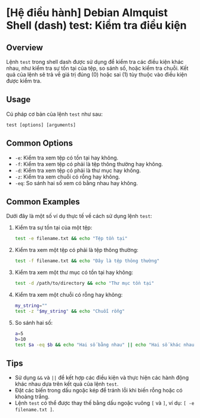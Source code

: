 # [Hệ điều hành] Debian Almquist Shell (dash) test: Kiểm tra điều kiện

## Overview
Lệnh `test` trong shell dash được sử dụng để kiểm tra các điều kiện khác nhau, như kiểm tra sự tồn tại của tệp, so sánh số, hoặc kiểm tra chuỗi. Kết quả của lệnh sẽ trả về giá trị đúng (0) hoặc sai (1) tùy thuộc vào điều kiện được kiểm tra.

## Usage
Cú pháp cơ bản của lệnh `test` như sau:
```
test [options] [arguments]
```

## Common Options
- `-e`: Kiểm tra xem tệp có tồn tại hay không.
- `-f`: Kiểm tra xem tệp có phải là tệp thông thường hay không.
- `-d`: Kiểm tra xem tệp có phải là thư mục hay không.
- `-z`: Kiểm tra xem chuỗi có rỗng hay không.
- `-eq`: So sánh hai số xem có bằng nhau hay không.

## Common Examples
Dưới đây là một số ví dụ thực tế về cách sử dụng lệnh `test`:

1. Kiểm tra sự tồn tại của một tệp:
   ```sh
   test -e filename.txt && echo "Tệp tồn tại"
   ```

2. Kiểm tra xem một tệp có phải là tệp thông thường:
   ```sh
   test -f filename.txt && echo "Đây là tệp thông thường"
   ```

3. Kiểm tra xem một thư mục có tồn tại hay không:
   ```sh
   test -d /path/to/directory && echo "Thư mục tồn tại"
   ```

4. Kiểm tra xem một chuỗi có rỗng hay không:
   ```sh
   my_string=""
   test -z "$my_string" && echo "Chuỗi rỗng"
   ```

5. So sánh hai số:
   ```sh
   a=5
   b=10
   test $a -eq $b && echo "Hai số bằng nhau" || echo "Hai số khác nhau"
   ```

## Tips
- Sử dụng `&&` và `||` để kết hợp các điều kiện và thực hiện các hành động khác nhau dựa trên kết quả của lệnh `test`.
- Đặt các biến trong dấu ngoặc kép để tránh lỗi khi biến rỗng hoặc có khoảng trắng.
- Lệnh `test` có thể được thay thế bằng dấu ngoặc vuông `[` và `]`, ví dụ: `[ -e filename.txt ]`.